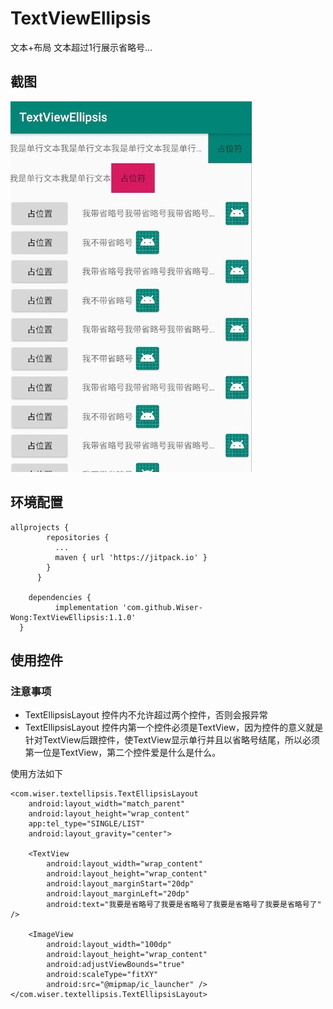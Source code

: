 # TextViewEllipsis
文本+布局 文本超过1行展示省略号...

## 截图
![images](https://github.com/Wiser-Wong/TextViewEllipsis/blob/master/images/ellipsis.png)

## 环境配置
    allprojects {
            repositories {
              ...
              maven { url 'https://jitpack.io' }
            }
          }

        dependencies {
              implementation 'com.github.Wiser-Wong:TextViewEllipsis:1.1.0'
      }

## 使用控件
### 注意事项
 * TextEllipsisLayout 控件内不允许超过两个控件，否则会报异常
 * TextEllipsisLayout 控件内第一个控件必须是TextView，因为控件的意义就是针对TextView后跟控件，使TextView显示单行并且以省略号结尾，所以必须第一位是TextView，第二个控件爱是什么是什么。
 
 使用方法如下
 
    <com.wiser.textellipsis.TextEllipsisLayout
        android:layout_width="match_parent"
        android:layout_height="wrap_content"
        app:tel_type="SINGLE/LIST"
        android:layout_gravity="center">

        <TextView
            android:layout_width="wrap_content"
            android:layout_height="wrap_content"
            android:layout_marginStart="20dp"
            android:layout_marginLeft="20dp"
            android:text="我要是省略号了我要是省略号了我要是省略号了我要是省略号了" />

        <ImageView
            android:layout_width="100dp"
            android:layout_height="wrap_content"
            android:adjustViewBounds="true"
            android:scaleType="fitXY"
            android:src="@mipmap/ic_launcher" />
    </com.wiser.textellipsis.TextEllipsisLayout>
